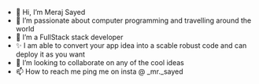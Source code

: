 - 👋 Hi, I’m Meraj Sayed
- 👀 I’m passionate about computer programming and travelling around the world
- 🌱 I’m a FullStack stack developer
- ✨ I am able to convert your app idea into a scable robust code and can deploy it as you want
- 💞️ I’m looking to collaborate on any of the cool ideas
- 📫 How to reach me ping me on insta @ _mr._sayed

<!---
MerajSayed22/MerajSayed22 is a ✨ special ✨ repository because its `README.md` (this file) appears on your GitHub profile.
You can click the Preview link to take a look at your changes.
--->
